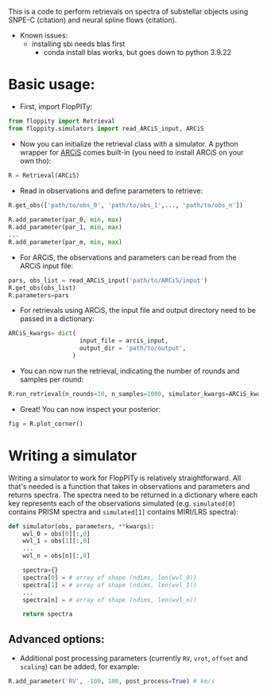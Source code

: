 This is a code to perform retrievals on spectra of substellar objects using 
SNPE-C (citation) and neural spline flows (citation).

- Known issues:
    - installing sbi needs blas first
        - conda install blas works, but goes down to python 3.9.22
     
# Basic usage:
- First, import FlopPITy:
```python
from floppity import Retrieval
from floppity.simulators import read_ARCiS_input, ARCiS
```

- Now you can initialize the retrieval class with a simulator.
  A python wrapper for [ARCiS](https://github.com/michielmin/ARCiS) comes built-in (you need to install ARCiS on your own tho):
  
```python
R = Retrieval(ARCiS)
```

- Read in observations and define parameters to retrieve:
    
```python
R.get_obs(['path/to/obs_0', 'path/to/obs_1',..., 'path/to/obs_n'])
    
R.add_parameter(par_0, min, max)
R.add_parameter(par_1, min, max)
...
R.add_parameter(par_m, min, max)
```

- For ARCiS, the observations and parameters can be read from the ARCiS input file:
    
```python
pars, obs_list = read_ARCiS_input('path/to/ARCiS/input')
R.get_obs(obs_list)
R.parameters=pars
```

- For retrievals using ARCiS, the input file and output directory need to be passed in a dictionary:
  
```python
ARCiS_kwargs= dict(
                    input_file = arcis_input,
                    output_dir = 'path/to/output',
                  )
```

- You can now run the retrieval, indicating the number of rounds and samples per round:

```python
R.run_retrieval(n_rounds=10, n_samples=1000, simulator_kwargs=ARCiS_kwargs)
```

- Great! You can now inspect your posterior:

```python
fig = R.plot_corner()
```

# Writing a simulator

Writing a simulator to work for FlopPITy is relatively straightforward. All that's needed is a function that takes in observations and 
parameters and returns spectra. The spectra need to be returned in a dictionary where each key represents each of the observations simulated (e.g. `simulated[0]` contains PRISM spectra and `simulated[1]` contains MIRI/LRS spectra):

```python
def simulator(obs, parameters, **kwargs):
    wvl_0 = obs[0][:,0]
    wvl_1 = obs[1][:,0]
    ...
    wvl_n = obs[n][:,0]

    spectra={}
    spectra[0] = # array of shape (ndims, len(wvl_0))
    spectra[1] = # array of shape (ndims, len(wvl_1))
    ...
    spectra[n] = # array of shape (ndims, len(wvl_n))

    return spectra
```

## Advanced options:

- Additional post processing parameters (currently `RV`, `vrot`, `offset` and `scaling`) can be added, for example:
    
```python
R.add_parameter('RV', -100, 100, post_process=True) # km/s
```




  

  
  

  

  
